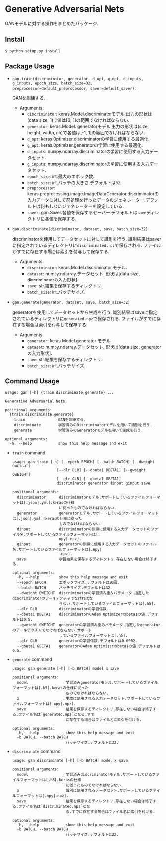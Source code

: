 # Generative Adversarial Nets

GANモデルに対する操作をまとめたパッケージ.

## Install
```
$ python setup.py install
```

## Package Usage
* `gan.train(discriminator, generator, d_opt, g_opt, d_inputs, g_inputs, epoch_size, batch_size=32, preprocessor=default_preprocessor, saver=default_saver)`:

  GANを訓練する.

  * Arguments:
    - `discriminator`: keras.Model.discriminatorモデル.出力の形状は(data size, 1)で値は[0, 1]の範囲でなければならない.
    - `generator`: keras.Model. generatorモデル.出力の形状は(size, height, width, ch)で各値は[-1, 1]の範囲でなければならない.
    - `d_opt`: keras.Optimizer.discriminatorの学習に使用する最適化.
    - `g_opt`: keras.Optimizer.generatorの学習に使用する最適化.
    - `d_inputs`: numpy.ndarray.discriminatorの学習に使用する入力データセット.
    - `g_inputs`: numpy.ndarray.discriminatorの学習に使用する入力データセット.
    - `epoch_size`: int.最大のエポック数.
    - `batch_size`: int.バッチの大きさ.デフォルトは`32`.
    - `preprocessor`: keras.preprocessing.image.ImageDataGenerator.discriminatorの入力データに対して前処理を行ったデータのジェネレーター.デフォルトは何もしないジェネレーターを設定している.
    - `saver`: gan.Saver.各値を保存するセーバー.デフォルトは`save`ディレクトリに各値を保存する.

* `gan.discriminate(discriminator, dataset, save, batch_size=32)`

  discriminatorを使用してデータセットに対して識別を行う.
  識別結果はsaverに指定されているディレクトリに`discriminated.npz`で保存される.
  ファイルがすでに存在する場合は索引を付与して保存する.

  * Arguments
    - `discriminator`: keras.Model.discriminator モデル.
    - `dataset`: numpy.ndarray.データセット. 形状は[data size, discriminatorの入力形状].
    - `save`: str.結果を保存するディレクトリ.
    - `batch_size`: int.バッチサイズ.
* `gan.generate(generator, dataset, save, batch_size=32)`

  generatorを使用してデータセットから生成を行う.
  識別結果はsaveに指定されているディレクトリに`generated.npz`で保存される.
  ファイルがすでに存在する場合は索引を付与して保存する.

  * Arguments
    - `generator`: keras.Model.generator モデル.
    - `dataset`: numpy.ndarray.データセット. 形状は[data size, generatorの入力形状].
    - `save`: str.結果を保存するディレクトリ.
    - `batch_size`: int.バッチサイズ.


## Command Usage
```
usage: gan [-h] {train,discriminate,generate} ...

Generative Adversarial Nets.

positional arguments:
  {train,discriminate,generate}
    train               GANを訓練する.
    discriminate        学習済みのDiscriminatorモデルを用いて識別を行う.
    generate            学習済みのGeneratorモデルを用いて生成を行う.

optional arguments:
  -h, --help            show this help message and exit
```

* `train` command
  ```
  usage: gan train [-h] [--epoch EPOCH] [--batch BATCH] [--dweight DWEIGHT]
                      [--dlr DLR] [--dbeta1 DBETA1] [--gweight GWEIGHT]
                      [--glr GLR] [--gbeta1 GBETA1]
                      discriminator generator dinput ginput save

  positional arguments:
    discriminator      discriminatorモデル.サポートしているファイルフォーマットは[.json|.yml].kerasの仕様
                       に従ったものでなければならない.
    generator          generatorモデル.サポートしているファイルフォーマットは[.json|.yml].kerasの仕様に従った
                       ものでなければならない.
    dinput             discriminatorの訓練に使用する入力データセットのファイル名.サポートしているファイルフォーマットは[.
                       npy|.npz].
    ginput             generatorの訓練に使用する入力データセットのファイル名.サポートしているファイルフォーマットは[.npy|
                       .npz].
    save               学習結果を保存するディレクトリ.存在しない場合は終了する.

  optional arguments:
    -h, --help         show this help message and exit
    --epoch EPOCH      エポックサイズ.デフォルトは20回.
    --batch BATCH      バッチサイズ.デフォルトは32.
    --dweight DWEIGHT  discriminatorの学習済み重みパラメータ.指定したdiscriminatorのアーキテクチャでなければな
                       らない.サポートしているファイルフォーマットは[.h5].
    --dlr DLR          discriminatorの学習係数.
    --dbeta1 DBETA1    discriminatorのAdam Optimizerのbeta1の値.デフォルトは0.5.
    --gweight GWEIGHT  generatorの学習済み重みパラメータ.指定したgeneratorのアーキテクチャでなければならない.サポート
                       しているファイルフォーマットは[.h5].
    --glr GLR          generatorの学習係数.デフォルトは0.0002.
    --gbeta1 GBETA1    generatorのAdam Optimizerのbeta1の値.デフォルトは0.5.
  ```

* `generate` command
  ```
  usage: gan generate [-h] [-b BATCH] model x save

  positional arguments:
    model                 学習済みgeneratorモデル.サポートしているファイルフォーマットは[.h5].kerasの仕様に従った
                          ものでなければならない.
    x                     生成に使用される入力データセット.サポートしているファイルフォーマットは[.npy|.npz].
    save                  結果を保存するディレクトリ.存在しない場合は終了する.ファイル名は`generated.npz`となる.すで
                          に存在する場合はファイル名に索引を付ける.

  optional arguments:
    -h, --help            show this help message and exit
    -b BATCH, --batch BATCH
                          バッチサイズ.デフォルトは32.
  ```

* `discriminate` command
  ```
  usage: gan discriminate [-h] [-b BATCH] model x save

  positional arguments:
    model                 学習済みdiscriminatorモデル.サポートしているファイルフォーマットは[.h5].kerasの仕様
                          に従ったものでなければならない.
    x                     識別に使用されるデータセット.サポートしているファイルフォーマットは[.npy|.npz].
    save                  結果を保存するディレクトリ.存在しない場合は終了する.ファイル名は`discriminated.npz`とな
                          る.すでに存在する場合はファイル名に索引を付ける.

  optional arguments:
    -h, --help            show this help message and exit
    -b BATCH, --batch BATCH
                          バッチサイズ.デフォルトは32.
  ```
